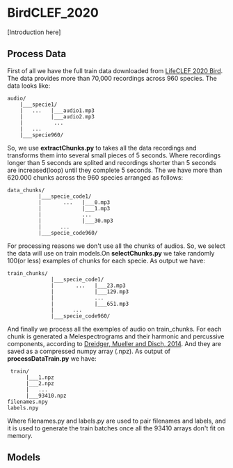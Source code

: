 # BirdCLEF_2020

[Introduction here]

## Process Data

First of all we have the full train data downloaded from [LifeCLEF 2020 Bird](https://www.aicrowd.com/challenges/lifeclef-2020-bird-monophone). The data provides more than 70,000 recordings across 960 species. The data looks like:

    audio/
        |___specie1/
        |   ...   |___audio1.mp3
        |         |___audio2.mp3
        |          ...
        |   ...
        |___specie960/
   
So, we use __extractChunks.py__ to takes all the data recordings and transforms them into several small pieces of 5 seconds. Where recordings longer than 5 seconds are splited and recordings shorter than 5 seconds are increased(loop) until they complete 5 seconds. The we have more than 620.000 chunks across the 960 species arranged as follows:

    data_chunks/
              |___specie_code1/
              |       ...   |___0.mp3
              |             |___1.mp3
              |             ...
              |             |___30.mp3
              |      ...
              |___specie_code960/


For processing reasons we don't use all the chunks of audios. So, we select the data will use on train models.On  __selectChunks.py__ we take randomly 100(or less) examples of chunks for each specie. As output we have:

    train_chunks/
                  |___specie_code1/
                  |       ...   |___23.mp3
                  |             |___129.mp3
                  |             ...
                  |             |___651.mp3
                  |      ...
                  |___specie_code960/

And finally we process all the exemples of audio on train_chunks. For each chunk is generated a Melespectrograms and their harmonic and percussive components, according to [Dreidger, Mueller and Disch, 2014](http://www.terasoft.com.tw/conf/ismir2014/proceedings/T110_127_Paper.pdf). And they are saved as a compressed numpy array (.npz). As output of __processDataTrain.py__ we have: 

     train/
          |___1.npz
          |___2.npz   
          |   ...
          |___93410.npz
    filenames.npy
    labels.npy
    
Where filenames.py and labels.py are used to pair filenames and labels, and it is used to generate the train batches once all the 93410 arrays don't fit on memory.    

## Models

